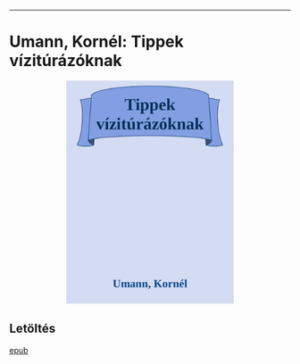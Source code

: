<hr/>

# <a name="id_656">Umann, Kornél: Tippek vízitúrázóknak </a>
<center><img src="https://github.com/BercziSandor/calibre_lib/raw/main/main/Umann%2C%20Kornel/Tippek%20viziturazoknak%20%28656%29/cover.jpg" alt="cover" width="300"/></center>

## Letöltés
[epub](https://github.com/BercziSandor/calibre_lib/raw/main/main/Umann%2C%20Kornel/Tippek%20viziturazoknak%20%28656%29/Tippek%20viziturazoknak%20-%20Umann%2C%20Kornel.epub)

